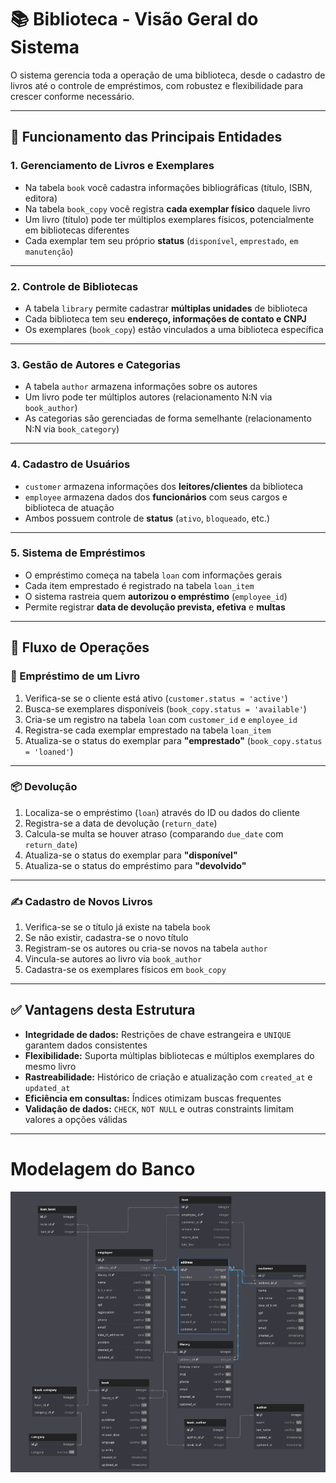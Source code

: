 # 📚 Biblioteca - Visão Geral do Sistema

O sistema gerencia toda a operação de uma biblioteca, desde o cadastro de livros até o controle de empréstimos, com robustez e flexibilidade para crescer conforme necessário.

---

## 🧩 Funcionamento das Principais Entidades

### 1. Gerenciamento de Livros e Exemplares

- Na tabela `book` você cadastra informações bibliográficas (título, ISBN, editora)
- Na tabela `book_copy` você registra **cada exemplar físico** daquele livro
- Um livro (título) pode ter múltiplos exemplares físicos, potencialmente em bibliotecas diferentes
- Cada exemplar tem seu próprio **status** (`disponível`, `emprestado`, `em manutenção`)

---

### 2. Controle de Bibliotecas

- A tabela `library` permite cadastrar **múltiplas unidades** de biblioteca
- Cada biblioteca tem seu **endereço, informações de contato e CNPJ**
- Os exemplares (`book_copy`) estão vinculados a uma biblioteca específica

---

### 3. Gestão de Autores e Categorias

- A tabela `author` armazena informações sobre os autores
- Um livro pode ter múltiplos autores (relacionamento N:N via `book_author`)
- As categorias são gerenciadas de forma semelhante (relacionamento N:N via `book_category`)

---

### 4. Cadastro de Usuários

- `customer` armazena informações dos **leitores/clientes** da biblioteca
- `employee` armazena dados dos **funcionários** com seus cargos e biblioteca de atuação
- Ambos possuem controle de **status** (`ativo`, `bloqueado`, etc.)

---

### 5. Sistema de Empréstimos

- O empréstimo começa na tabela `loan` com informações gerais
- Cada item emprestado é registrado na tabela `loan_item`
- O sistema rastreia quem **autorizou o empréstimo** (`employee_id`)
- Permite registrar **data de devolução prevista, efetiva** e **multas**

---

## 🔄 Fluxo de Operações

### 📖 Empréstimo de um Livro

1. Verifica-se se o cliente está ativo (`customer.status = 'active'`)
2. Busca-se exemplares disponíveis (`book_copy.status = 'available'`)
3. Cria-se um registro na tabela `loan` com `customer_id` e `employee_id`
4. Registra-se cada exemplar emprestado na tabela `loan_item`
5. Atualiza-se o status do exemplar para **"emprestado"** (`book_copy.status = 'loaned'`)

---

### 📦 Devolução

1. Localiza-se o empréstimo (`loan`) através do ID ou dados do cliente
2. Registra-se a data de devolução (`return_date`)
3. Calcula-se multa se houver atraso (comparando `due_date` com `return_date`)
4. Atualiza-se o status do exemplar para **"disponível"**
5. Atualiza-se o status do empréstimo para **"devolvido"**

---

### ✍️ Cadastro de Novos Livros

1. Verifica-se se o título já existe na tabela `book`
2. Se não existir, cadastra-se o novo título
3. Registram-se os autores ou cria-se novos na tabela `author`
4. Vincula-se autores ao livro via `book_author`
5. Cadastra-se os exemplares físicos em `book_copy`

---

## ✅ Vantagens desta Estrutura

- **Integridade de dados:** Restrições de chave estrangeira e `UNIQUE` garantem dados consistentes
- **Flexibilidade:** Suporta múltiplas bibliotecas e múltiplos exemplares do mesmo livro
- **Rastreabilidade:** Histórico de criação e atualização com `created_at` e `updated_at`
- **Eficiência em consultas:** Índices otimizam buscas frequentes
- **Validação de dados:** `CHECK`, `NOT NULL` e outras constraints limitam valores a opções válidas

---

# Modelagem do Banco
![Diagrama UML do Banco de Dados](uml_biblioteca_pg.png)